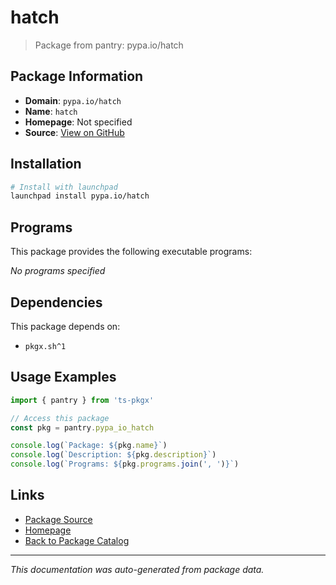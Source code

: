 # hatch

> Package from pantry: pypa.io/hatch

## Package Information

- **Domain**: `pypa.io/hatch`
- **Name**: `hatch`
- **Homepage**: Not specified
- **Source**: [View on GitHub](https://github.com/pkgxdev/pantry/tree/main/projects/pypa.io/hatch/package.yml)

## Installation

```bash
# Install with launchpad
launchpad install pypa.io/hatch
```

## Programs

This package provides the following executable programs:

*No programs specified*

## Dependencies

This package depends on:

- `pkgx.sh^1`

## Usage Examples

```typescript
import { pantry } from 'ts-pkgx'

// Access this package
const pkg = pantry.pypa_io_hatch

console.log(`Package: ${pkg.name}`)
console.log(`Description: ${pkg.description}`)
console.log(`Programs: ${pkg.programs.join(', ')}`)
```

## Links

- [Package Source](https://github.com/pkgxdev/pantry/tree/main/projects/pypa.io/hatch/package.yml)
- [Homepage](#)
- [Back to Package Catalog](../package-catalog.md)

---

*This documentation was auto-generated from package data.*
